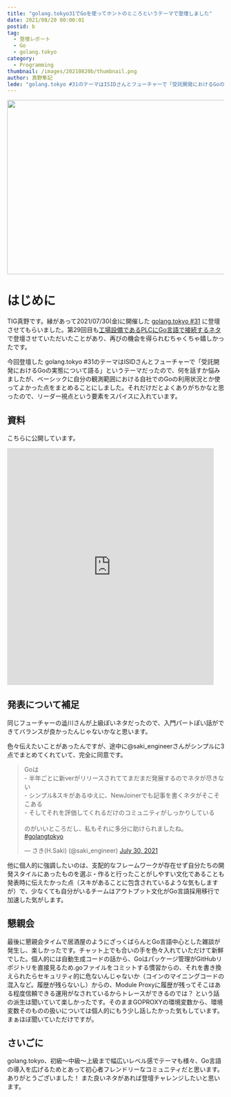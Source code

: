 ```yaml
---
title: "golang.tokyo31でGoを使ってホントのところというテーマで登壇しました"
date: 2021/08/20 00:00:01
postid: b
tag:
  - 登壇レポート
  - Go
  - golang.tokyo
category:
  - Programming
thumbnail: /images/20210820b/thumbnail.png
author: 真野隼記
lede: "golang.tokyo #31のテーマはISIDさんとフューチャーで「受託開発におけるGoの実態について語る」というテーマだったので、何を話すか悩みましたが、ベーシックに自分の観測範囲における自社でのGoの利用状況とか使ってよかった点をまとめることにしました。それだけだとよくありがちかなと思ったので、リーダー視点という要素をスパイスに入れています。"
---
```


<img src="/images/20210820b/golangtokyo.png" alt="" width="800" height="404" loading="lazy">

# はじめに

TIG真野です。縁があって2021/07/30(金)に開催した [golang.tokyo #31](https://golangtokyo.connpass.com/event/218670/) に登壇させてもらいました。第29回目も[工場設備であるPLCにGo言語で接続するネタ](https://speakerdeck.com/laqiiz/go-plc)で登壇させていただいたことがあり、再びの機会を得られむちゃくちゃ嬉しかったです。

今回登壇した golang.tokyo #31のテーマはISIDさんとフューチャーで「受託開発におけるGoの実態について語る」というテーマだったので、何を話すか悩みましたが、ベーシックに自分の観測範囲における自社でのGoの利用状況とか使ってよかった点をまとめることにしました。それだけだとよくありがちかなと思ったので、リーダー視点という要素をスパイスに入れています。

## 資料

こちらに公開しています。

<iframe src="https://docs.google.com/presentation/d/e/2PACX-1vRzKGDRiY2di2fn1-2Xr9Dw_0f9mfZdJyMzL3iINGAQfAksPfiqTJfdWB233DtaXicHdcLCf4L_q5NA/embed?start=false&loop=false&delayms=3000" frameborder="0" width="95%" height="549" allowfullscreen="true" mozallowfullscreen="true" webkitallowfullscreen="true"></iframe>

## 発表について補足

同じフューチャーの澁川さんが上級ぽいネタだったので、入門パートぽい話ができてバランスが良かったんじゃないかなと思います。

色々伝えたいことがあったんですが、途中に@saki_engineerさんがシンプルに3点でまとめてくれていて、完全に同意です。

<blockquote class="twitter-tweet"><p lang="ja" dir="ltr">Goは<br>- 半年ごとに新verがリリースされててまだまだ発展するのでネタが尽きない<br>- シンプル&amp;スキがあるゆえに、NewJoinerでも記事を書くネタがそこそこある<br>- そしてそれを評価してくれるだけのコミュニティがしっかりしている<br><br>のがいいところだし、私もそれに多分に助けられましたね。<br> <a href="https://twitter.com/hashtag/golangtokyo?src=hash&amp;ref_src=twsrc%5Etfw">#golangtokyo</a></p>&mdash; さき(H.Saki) (@saki_engineer) <a href="https://twitter.com/saki_engineer/status/1421060636302217219?ref_src=twsrc%5Etfw">July 30, 2021</a></blockquote> <script async src="https://platform.twitter.com/widgets.js" charset="utf-8"></script>

他に個人的に強調したいのは、支配的なフレームワークが存在せず自分たちの開発スタイルにあったものを選ぶ・作ると行ったことがしやすい文化であることも発表時に伝えたかった点（スキがあることに包含されているような気もしますが）で、少なくても自分がいるチームはアウトプット文化がGo言語採用移行で加速した気がします。

## 懇親会

最後に懇親会タイムで居酒屋のようにざっくばらんとGo言語中心とした雑談が発生し、楽しかったです。チャット上でも合いの手を色々入れていただけて新鮮でした。個人的には自動生成コードの話から、Goはパッケージ管理がGitHubリポジトリを直接見るため.goファイルをコミットする慣習からの、それを書き換えられたらセキュリティ的に危ないんじゃないか（コインのマイニングコードの混入など。履歴が残らないし）からの、Module Proxyに履歴が残ってそこはある程度信頼できる運用がなされているからトレースができるのでは？ という話の派生は聞いていて楽しかったです。そのままGOPROXYの環境変数から、環境変数そのものの扱いについては個人的にもう少し話したかった気もしています。まぁほぼ聞いていただけですが。

## さいごに

golang.tokyo、初級～中級～上級まで幅広いレベル感でテーマも様々、Go言語の導入を広げるためとあって初心者フレンドリーなコミュニティだと思います。ありがとうございました！ また良いネタがあれば登壇チャレンジしたいと思います。
